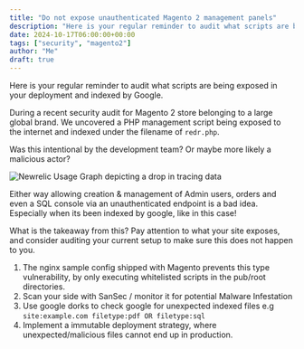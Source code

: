 ```yaml
---
title: "Do not expose unauthenticated Magento 2 management panels"
description: "Here is your regular reminder to audit what scripts are being exposed in your deployment and indexed by Google."
date: 2024-10-17T06:00:00+00:00
tags: ["security", "magento2"]
author: "Me"
draft: true
---
```

Here is your regular reminder to audit what scripts are being exposed in your deployment and indexed by Google.

During a recent security audit for Magento 2 store belonging to a large global brand. We uncovered a PHP management script being exposed to the internet and indexed under the filename of `redr.php`.

Was this intentional by the development team? Or maybe more likely a malicious actor? 

![Newrelic Usage Graph depicting a drop in tracing data](/images/redr.jpg)

Either way allowing creation & management of Admin users, orders and even a SQL console via an unauthenticated endpoint is a bad idea. Especially when its been indexed by google, like in this case!

What is the takeaway from this? Pay attention to what your site exposes, and consider auditing your current setup to make sure this does not happen to you.

1. The nginx sample config shipped with Magento prevents this type vulnerability, by only executing whitelisted scripts in the pub/root directories.
2. Scan your side with SanSec / monitor it for potential Malware Infestation
3. Use google dorks to check google for unexpected indexed files e.g `site:example.com filetype:pdf OR filetype:sql`
4. Implement a immutable deployment strategy, where unexpected/malicious files cannot end up in production.
